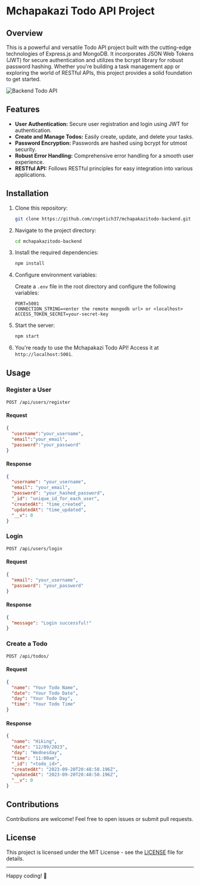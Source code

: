 # Mchapakazi Todo API Project

## Overview

This is a powerful and versatile Todo API project built with the cutting-edge technologies of Express.js and MongoDB. It incorporates JSON Web Tokens (JWT) for secure authentication and utilizes the bcrypt library for robust password hashing. Whether you're building a task management app or exploring the world of RESTful APIs, this project provides a solid foundation to get started.

![Backend Todo API](https://i.postimg.cc/Vs9pDnyk/todoapi.jpg)

## Features

- **User Authentication:** Secure user registration and login using JWT for authentication.
- **Create and Manage Todos:** Easily create, update, and delete your tasks.
- **Password Encryption:** Passwords are hashed using bcrypt for utmost security.
- **Robust Error Handling:** Comprehensive error handling for a smooth user experience.
- **RESTful API:** Follows RESTful principles for easy integration into various applications.

## Installation

1. Clone this repository:

   ```bash
   git clone https://github.com/cngetich37/mchapakazitodo-backend.git
   ```

2. Navigate to the project directory:

   ```bash
   cd mchapakazitodo-backend
   ```

3. Install the required dependencies:

   ```bash
   npm install
   ```

4. Configure environment variables:

   Create a `.env` file in the root directory and configure the following variables:

   ```env
   PORT=5001
   CONNECTION_STRING=<enter the remote mongodb url> or <localhost>
   ACCESS_TOKEN_SECRET=your-secret-key
   ```

5. Start the server:

   ```bash
   npm start
   ```

6. You're ready to use the Mchapakazi Todo API! Access it at `http://localhost:5001`.

## Usage

### Register a User

```http
POST /api/users/register
```

#### Request

```json
{
  "username":"your_username",
  "email":"your_email",
  "password":"your_password"
}
```

#### Response

```json
{
  "username": "your_username",
  "email": "your_email",
  "password": "your_hashed_password",
  "_id": "unique_id_for_each_user",
  "createdAt": "time_created",
  "updatedAt": "time_updated",
  "__v": 0
}
```

### Login

```http
POST /api/users/login
```

#### Request

```json
{
  "email": "your_username",
  "password": "your_password"
}
```

#### Response

```json
{
  "message": "Login successful!"
}
```

### Create a Todo

```http
POST /api/todos/
```

#### Request

```json
{
  "name": "Your Todo Name",
  "date": "Your Todo Date",
  "day": "Your Todo Day",
  "time": "Your Todo Time"
}
```

#### Response

```json
{
  "name": "Hiking",
  "date": "12/09/2023",
  "day": "Wednesday",
  "time": "11:00am",
  "_id": "<todo_id>",
  "createdAt": "2023-09-20T20:48:50.196Z",
  "updatedAt": "2023-09-20T20:48:50.196Z",
  "__v": 0
}
```

## Contributions

Contributions are welcome! Feel free to open issues or submit pull requests.

## License

This project is licensed under the MIT License - see the [LICENSE](LICENSE) file for details.

---

Happy coding! 🚀

